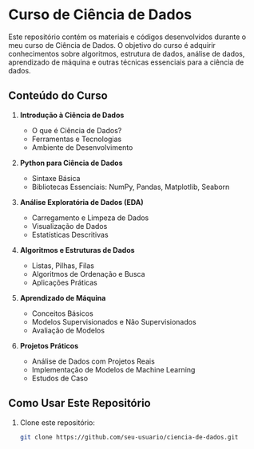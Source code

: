 # Curso de Ciência de Dados

Este repositório contém os materiais e códigos desenvolvidos durante o meu curso de Ciência de Dados. O objetivo do curso é adquirir conhecimentos sobre algoritmos, estrutura de dados, análise de dados, aprendizado de máquina e outras técnicas essenciais para a ciência de dados.

## Conteúdo do Curso

1. **Introdução à Ciência de Dados**
   - O que é Ciência de Dados?
   - Ferramentas e Tecnologias
   - Ambiente de Desenvolvimento

2. **Python para Ciência de Dados**
   - Sintaxe Básica
   - Bibliotecas Essenciais: NumPy, Pandas, Matplotlib, Seaborn

3. **Análise Exploratória de Dados (EDA)**
   - Carregamento e Limpeza de Dados
   - Visualização de Dados
   - Estatísticas Descritivas

4. **Algoritmos e Estruturas de Dados**
   - Listas, Pilhas, Filas
   - Algoritmos de Ordenação e Busca
   - Aplicações Práticas

5. **Aprendizado de Máquina**
   - Conceitos Básicos
   - Modelos Supervisionados e Não Supervisionados
   - Avaliação de Modelos

6. **Projetos Práticos**
   - Análise de Dados com Projetos Reais
   - Implementação de Modelos de Machine Learning
   - Estudos de Caso

## Como Usar Este Repositório

1. Clone este repositório:
   ```bash
   git clone https://github.com/seu-usuario/ciencia-de-dados.git
